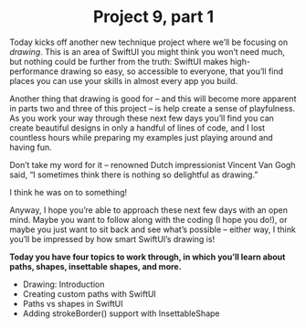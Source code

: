 # <center>Project 9, part 1

Today kicks off another new technique project where we’ll be focusing on *drawing*. This is an area of SwiftUI you might think you won’t need much, but nothing could be further from the truth: SwiftUI makes high-performance drawing so easy, so accessible to everyone, that you’ll find places you can use your skills in almost every app you build.

Another thing that drawing is good for – and this will become more apparent in parts two and three of this project – is help create a sense of playfulness. As you work your way through these next few days you’ll find you can create beautiful designs in only a handful of lines of code, and I lost countless hours while preparing my examples just playing around and having fun.

Don’t take my word for it – renowned Dutch impressionist Vincent Van Gogh said, “I sometimes think there is nothing so delightful as drawing.”

I think he was on to something!

Anyway, I hope you’re able to approach these next few days with an open mind. Maybe you want to follow along with the coding (I hope you do!), or maybe you just want to sit back and see what’s possible – either way, I think you’ll be impressed by how smart SwiftUI’s drawing is!

**Today you have four topics to work through, in which you’ll learn about paths, shapes, insettable shapes, and more.**

- Drawing: Introduction
- Creating custom paths with SwiftUI
- Paths vs shapes in SwiftUI
- Adding strokeBorder() support with InsettableShape
